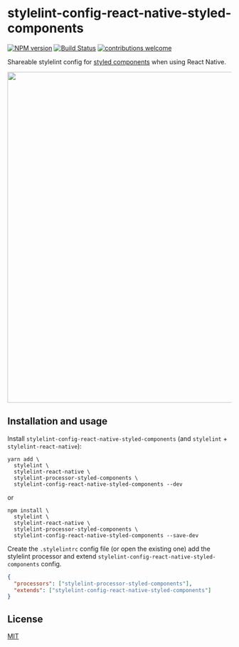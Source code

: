 # stylelint-config-react-native-styled-components

[![NPM version](http://img.shields.io/npm/v/stylelint-config-react-native-styled-components.svg)](https://www.npmjs.org/package/stylelint-config-react-native-styled-components)
[![Build Status](https://github.com/kristerkari/stylelint-config-react-native-styled-components/workflows/Tests/badge.svg)](https://github.com/kristerkari/stylelint-config-react-native-styled-components/actions?workflow=Tests)
[![contributions welcome](https://img.shields.io/badge/contributions-welcome-brightgreen.svg?style=flat)](https://egghead.io/courses/how-to-contribute-to-an-open-source-project-on-github)

Shareable stylelint config for [styled components](https://www.styled-components.com/) when using React Native.

<img src="screenshots/linting.gif" width="742">

## Installation and usage

Install `stylelint-config-react-native-styled-components` (and `stylelint` + `stylelint-react-native`):

```
yarn add \
  stylelint \
  stylelint-react-native \
  stylelint-processor-styled-components \
  stylelint-config-react-native-styled-components --dev
```

or

```
npm install \
  stylelint \
  stylelint-react-native \
  stylelint-processor-styled-components \
  stylelint-config-react-native-styled-components --save-dev
```

Create the `.stylelintrc` config file (or open the existing one) add the stylelint processor and extend `stylelint-config-react-native-styled-components` config.

```json
{
  "processors": ["stylelint-processor-styled-components"],
  "extends": ["stylelint-config-react-native-styled-components"]
}
```

## License

[MIT](/LICENSE)
